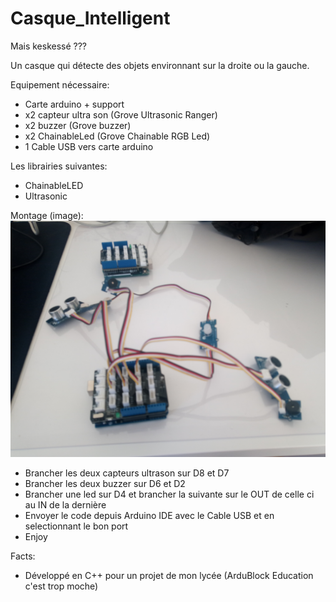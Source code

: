 # Casque_Intelligent

Mais keskessé ???

Un casque qui détecte des objets environnant sur la droite ou la gauche.

Equipement nécessaire:

- Carte arduino + support
- x2 capteur ultra son (Grove Ultrasonic Ranger)
- x2 buzzer (Grove buzzer)
- x2 ChainableLed (Grove Chainable RGB Led)
- 1 Cable USB vers carte arduino

Les librairies suivantes:

- ChainableLED
- Ultrasonic

Montage (image):
![Screenshot](montagedone.jpg)

- Brancher les deux capteurs ultrason sur D8 et D7
- Brancher les deux buzzer sur D6 et D2
- Brancher une led sur D4 et brancher la suivante sur le OUT de celle ci au IN de la dernière
- Envoyer le code depuis Arduino IDE avec le Cable USB et en selectionnant le bon port
- Enjoy

Facts:

- Développé en C++ pour un projet de mon lycée (ArduBlock Education c'est trop moche)
